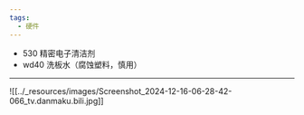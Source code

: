 ```yaml
---
tags:
  - 硬件
---
```


- 530 精密电子清洁剂
- wd40 洗板水（腐蚀塑料，慎用）

---

![[../_resources/images/Screenshot_2024-12-16-06-28-42-066_tv.danmaku.bili.jpg]]